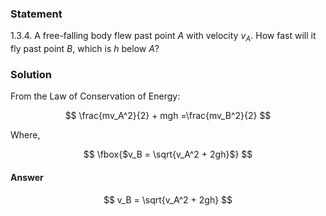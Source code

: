 ###  Statement

$1.3.4.$ A free-falling body flew past point $A$ with velocity $v_A$. How fast will it fly past point $B$, which is $h$ below $A$?

### Solution

From the Law of Conservation of Energy:

$$
\frac{mv_A^2}{2} + mgh =\frac{mv_B^2}{2}
$$

Where,

$$
\fbox{$v_B = \sqrt{v_A^2 + 2gh}$}
$$

#### Answer

$$
v_B = \sqrt{v_A^2 + 2gh}
$$